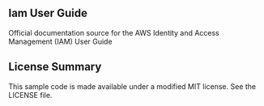 ## Iam User Guide

Official documentation source for the AWS Identity and Access Management (IAM) User Guide

## License Summary

This sample code is made available under a modified MIT license. See the LICENSE file.
